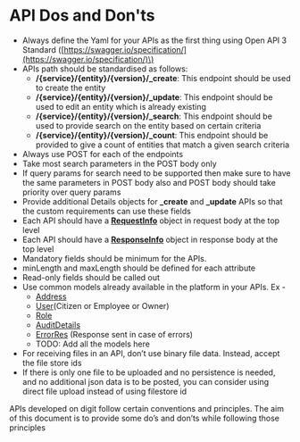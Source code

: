 # API Dos and Don'ts

* Always define the Yaml for your APIs as the first thing using Open API 3 Standard \([https://swagger.io/specification/](https://swagger.io/specification/)\)
* APIs path should be standardised as follows:
  * **/{service}/{entity}/{version}/\_create**: This endpoint should be used to create the entity
  * **/{service}/{entity}/{version}/\_update**: This endpoint should be used to edit an entity which is already existing
  * **/{service}/{entity}/{version}/\_search**: This endpoint should be used to provide search on the entity based on certain criteria
  * **/{service}/{entity}/{version}/\_count**: This endpoint should be provided to give a count of entities that match a given search criteria
* Always use POST for each of the endpoints
* Take most search parameters in the POST body only
* If query params for search need to be supported then make sure to have the same parameters in POST body also and POST body should take priority over query params
* Provide additional Details objects for **\_create** and **\_update** APIs so that the custom requirements can use these fields
* Each API should have a [**RequestInfo**](https://github.com/egovernments/core-services/blob/4e92620bd77fce183fdd66d3a8d9248f65561ada/docs/common-contract.yml#L45) object in request body at the top level
* Each API should have a [**ResponseInfo**](https://github.com/egovernments/core-services/blob/4e92620bd77fce183fdd66d3a8d9248f65561ada/docs/common-contract.yml#L154) object in response body at the top level
* Mandatory fields should be minimum for the APIs.
* minLength and maxLength should be defined for each attribute
* Read-only fields should be called out
* Use common models already available in the platform in your APIs. Ex - 
  * [Address](https://github.com/egovernments/core-services/blob/4e92620bd77fce183fdd66d3a8d9248f65561ada/docs/common-contract.yml#L228)
  * [User](https://github.com/egovernments/core-services/blob/4e92620bd77fce183fdd66d3a8d9248f65561ada/docs/common-contract.yml#L96)\(Citizen or Employee or Owner\)
  * [Role](https://github.com/egovernments/core-services/blob/4e92620bd77fce183fdd66d3a8d9248f65561ada/docs/common-contract.yml#L130)
  * [AuditDetails](https://github.com/egovernments/core-services/blob/4e92620bd77fce183fdd66d3a8d9248f65561ada/docs/common-contract.yml#L270)
  * [ErrorRes](https://github.com/egovernments/core-services/blob/4e92620bd77fce183fdd66d3a8d9248f65561ada/docs/common-contract.yml#L213) \(Response sent in case of errors\)
  * TODO: Add all the models here
* For receiving files in an API, don’t use binary file data. Instead, accept the file store ids
* If there is only one file to be uploaded and no persistence is needed, and no additional json data is to be posted, you can consider using direct file upload instead of using filestore id

APIs developed on digit follow certain conventions and principles. The aim of this document is to provide some do’s and don’ts while following those principles

|  |
| :--- |


